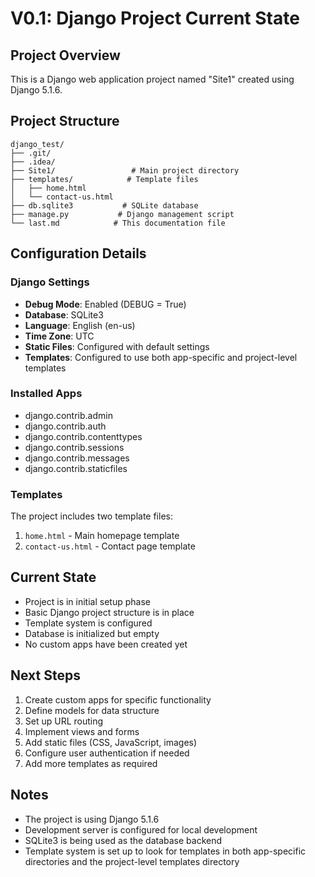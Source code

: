 # V0.1: Django Project Current State

## Project Overview

This is a Django web application project named "Site1" created using Django 5.1.6.

## Project Structure

```
django_test/
├── .git/
├── .idea/
├── Site1/                 # Main project directory
├── templates/            # Template files
│   ├── home.html
│   └── contact-us.html
├── db.sqlite3           # SQLite database
├── manage.py           # Django management script
└── last.md            # This documentation file
```

## Configuration Details

### Django Settings

- **Debug Mode**: Enabled (DEBUG = True)
- **Database**: SQLite3
- **Language**: English (en-us)
- **Time Zone**: UTC
- **Static Files**: Configured with default settings
- **Templates**: Configured to use both app-specific and project-level templates

### Installed Apps

- django.contrib.admin
- django.contrib.auth
- django.contrib.contenttypes
- django.contrib.sessions
- django.contrib.messages
- django.contrib.staticfiles

### Templates

The project includes two template files:

1. `home.html` - Main homepage template
2. `contact-us.html` - Contact page template

## Current State

- Project is in initial setup phase
- Basic Django project structure is in place
- Template system is configured
- Database is initialized but empty
- No custom apps have been created yet

## Next Steps

1. Create custom apps for specific functionality
2. Define models for data structure
3. Set up URL routing
4. Implement views and forms
5. Add static files (CSS, JavaScript, images)
6. Configure user authentication if needed
7. Add more templates as required

## Notes

- The project is using Django 5.1.6
- Development server is configured for local development
- SQLite3 is being used as the database backend
- Template system is set up to look for templates in both app-specific directories and the project-level templates directory
